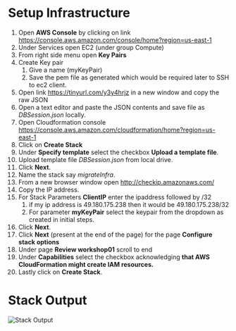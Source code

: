 
# Setup Infrastructure

1. Open **AWS Console** by clicking on link https://console.aws.amazon.com/console/home?region=us-east-1
2. Under Services open EC2 (under group Compute)
3. From right side menu open **Key Pairs**
4. Create Key pair
    1. Give a name (myKeyPair)
    2. Save the pem file as generated which would be required later to SSH to ec2 client.
5. Open link https://tinyurl.com/y3y4hrjz in a new window and copy the raw JSON
6. Open a text editor and paste the JSON contents and save file as *DBSession.json* locally.
7. Open Cloudformation console https://console.aws.amazon.com/cloudformation/home?region=us-east-1
8. Click on **Create Stack**
9. Under **Specify template** select the checkbox **Upload a template file**.
10. Upload template file *DBSession.json* from local drive.
11. Click **Next**.
12. Name the stack say *migrateInfra*.
13. From a new browser window open http://checkip.amazonaws.com/
14. Copy the IP address.
15. For Stack Parameters **ClientIP** enter the ipaddress followed by /32
    1. if my ip address is 49.180.175.238 then it would be 49.180.175.238/32
    2. For parameter **myKeyPair** select the keypair from the dropdown as created in initial steps.
17. Click **Next**.
18. Click **Next** (present at the end of the page) for the page **Configure stack options**
19. Under page **Review workshop01** scroll to end
20. Under **Capabilities** select the checkbox acknowledging **that AWS CloudFormation might create IAM resources.**
21. Lastly click on **Create Stack**.

# Stack Output
![Stack Output](https://github.com/rautsubh/DbSession/blob/master/stackOutput.png)
